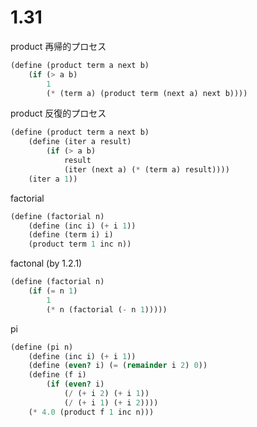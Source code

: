 # 1.31

product 再帰的プロセス

```scheme
(define (product term a next b)
    (if (> a b)
        1
        (* (term a) (product term (next a) next b))))
```

product 反復的プロセス

```scheme
(define (product term a next b)
    (define (iter a result)
        (if (> a b)
            result
            (iter (next a) (* (term a) result))))
    (iter a 1))
```

factorial

```scheme
(define (factorial n)
    (define (inc i) (+ i 1))
    (define (term i) i)
    (product term 1 inc n))
```

factonal (by 1.2.1)

```scheme
(define (factorial n)
    (if (= n 1)
        1
        (* n (factorial (- n 1)))))
```

pi

```scheme
(define (pi n)
    (define (inc i) (+ i 1))
    (define (even? i) (= (remainder i 2) 0))
    (define (f i)
        (if (even? i)
            (/ (+ i 2) (+ i 1))
            (/ (+ i 1) (+ i 2))))
    (* 4.0 (product f 1 inc n)))
```
